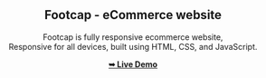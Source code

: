 <div align="center">
  

  <br />
  <br />

  <h2 align="center">Footcap - eCommerce website</h2>

  Footcap is fully responsive ecommerce website, <br />Responsive for all devices, built using HTML, CSS, and JavaScript.

  <a href="https://sejal-shh.github.io/Footcap-e-commerce-/"><strong>➥ Live Demo</strong></a>

</div>

<br />



